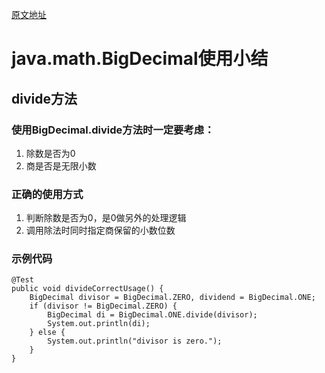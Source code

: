 [原文地址](https://github.com/jast90/MarkDown/tree/master/Java-SE/math/BigDecimal) 
# java.math.BigDecimal使用小结

## divide方法

### 使用BigDecimal.divide方法时一定要考虑：
1. 除数是否为0 
2. 商是否是无限小数

### 正确的使用方式
1. 判断除数是否为0，是0做另外的处理逻辑
2. 调用除法时同时指定商保留的小数位数

### 示例代码
```
@Test
public void divideCorrectUsage() {
    BigDecimal divisor = BigDecimal.ZERO, dividend = BigDecimal.ONE;
    if (divisor != BigDecimal.ZERO) {
        BigDecimal di = BigDecimal.ONE.divide(divisor);
        System.out.println(di);
    } else {
        System.out.println("divisor is zero.");
    }
}

```